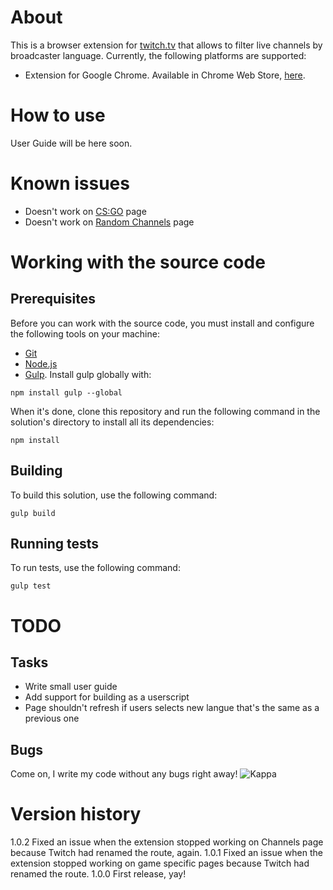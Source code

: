 # About

This is a browser extension for [twitch.tv](https://www.twitch.tv) that allows to filter live channels by broadcaster language. Currently, the following platforms are supported:

- Extension for Google Chrome. Available in Chrome Web Store, [here](https://chrome.google.com/webstore/detail/twitch-language-filter/ggddmnfeapafllbpabanhhgmimlngbfe).

# How to use

User Guide will be here soon.

# Known issues

- Doesn't work on [CS:GO](https://www.twitch.tv/directory/game/Counter-Strike:%20Global%20Offensive) page
- Doesn't work on [Random Channels](https://www.twitch.tv/directory/random) page

# Working with the source code

## Prerequisites
Before you can work with the source code, you must install and configure the following tools on your machine:
- [Git](http://git-scm.com/)
- [Node.js](http://nodejs.org/)
- [Gulp](http://gulpjs.com/). Install gulp globally with:
```
npm install gulp --global
```
When it's done, clone this repository and run the following command in the solution's directory to install all its dependencies:
```
npm install
```

## Building
To build this solution, use the following command:
```
gulp build
```

## Running tests
To run tests, use the following command:
```
gulp test
```

# TODO

## Tasks

- Write small user guide
- Add support for building as a userscript
- Page shouldn't refresh if users selects new langue that's the same as a previous one

## Bugs

Come on, I write my code without any bugs right away! ![Kappa](http://static-cdn.jtvnw.net/emoticons/v1/25/1.0)

# Version history

1.0.2 Fixed an issue when the extension stopped working on Channels page because Twitch had renamed the route, again.
1.0.1 Fixed an issue when the extension stopped working on game specific pages because Twitch had renamed the route.
1.0.0 First release, yay!
